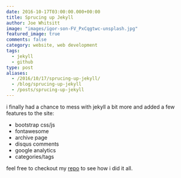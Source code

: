 ```yaml
---
date: 2016-10-17T03:00:00.000+00:00
title: Sprucing up Jekyll
author: Joe Whitsitt
image: "images/igor-son-FV_PxCqgtwc-unsplash.jpg"
featured_image: true
comments: false
category: website, web development
tags:
  - jekyll
  - github
type: post
aliases:
  - /2016/10/17/sprucing-up-jekyll/
  - /blog/sprucing-up-jekyll
  - /posts/sprucing-up-jekyll
---
```


i finally had a chance to mess with jekyll a bit more and added a few features to the site:

* bootstrap css/js
* fontawesome
* archive page
* disqus comments
* google analytics
* categories/tags

feel free to checkout my [repo](https://github.com/joewhitsitt/joewhitsitt.github.io) to see how i did it all.
